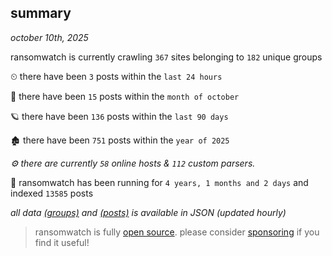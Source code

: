 
## summary
_october 10th, 2025_

ransomwatch is currently crawling `367` sites belonging to `182` unique groups

⏲ there have been `3` posts within the `last 24 hours`

🦈 there have been `15` posts within the `month of october`

🪐 there have been `136` posts within the `last 90 days`

🏚 there have been `751` posts within the `year of 2025`

_⚙️ there are currently `58` online hosts & `112` custom parsers._

🦕 ransomwatch has been running for `4 years, 1 months and 2 days` and indexed `13585` posts

_all data  [(groups)](http://https://dataleak.hopeless99.top//groups) and [(posts)](http://https://dataleak.hopeless99.top//posts) is available in JSON (updated hourly)_

> ransomwatch is fully [open source](https://github.com/joshhighet/ransomwatch#ransomwatch--). please consider [sponsoring](https://github.com/sponsors/joshhighet) if you find it useful!
